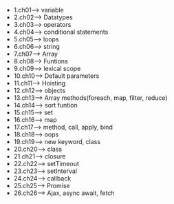 - 1.ch01--> variable
- 2.ch02--> Datatypes
- 3.ch03--> operators
- 4.ch04--> conditional statements
- 5.ch05--> loops
- 6.ch06--> string
- 7.ch07--> Array
- 8.ch08--> Funtions
- 9.ch09--> lexical scope
- 10.ch10--> Default parameters
- 11.ch11--> Hoisting
- 12.ch12--> objects
- 13.ch13--> Array methods(foreach, map, filter, reduce)
- 14.ch14--> sort funtion
- 15.ch15--> set
- 16.ch16--> map
- 17.ch17--> method, call, apply, bind
- 18.ch18--> oops
- 19.ch19--> new keyword, class
- 20.ch20--> class
- 21.ch21--> closure
- 22.ch22--> setTimeout
- 23.ch23--> setInterval
- 24.ch24--> callback
- 25.ch25--> Promise
- 26.ch26--> Ajax, async await, fetch
